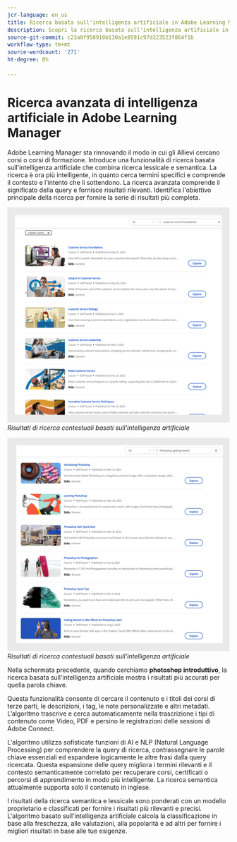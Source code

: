 ```yaml
---
jcr-language: en_us
title: Ricerca basata sull'intelligenza artificiale in Adobe Learning Manager
description: Scopri la ricerca basata sull'intelligenza artificiale in Adobe Learning Manager
source-git-commit: c23a8f958910b130a1e8591c97d323523f864f1b
workflow-type: tm+mt
source-wordcount: '271'
ht-degree: 0%

---
```


# Ricerca avanzata di intelligenza artificiale in Adobe Learning Manager

Adobe Learning Manager sta rinnovando il modo in cui gli Allievi cercano corsi o corsi di formazione. Introduce una funzionalità di ricerca basata sull&#39;intelligenza artificiale che combina ricerca lessicale e semantica. La ricerca è ora più intelligente, in quanto cerca termini specifici e comprende il contesto e l’intento che li sottendono. La ricerca avanzata comprende il significato della query e fornisce risultati rilevanti. Identifica l&#39;obiettivo principale della ricerca per fornire la serie di risultati più completa.

![](assets/search-1.png)
_Risultati di ricerca contestuali basati sull&#39;intelligenza artificiale_

![](assets/search-2.png)
_Risultati di ricerca contestuali basati sull&#39;intelligenza artificiale_

Nella schermata precedente, quando cerchiamo **photoshop introduttivo**, la ricerca basata sull&#39;intelligenza artificiale mostra i risultati più accurati per quella parola chiave.

Questa funzionalità consente di cercare il contenuto e i titoli dei corsi di terze parti, le descrizioni, i tag, le note personalizzate e altri metadati. L’algoritmo trascrive e cerca automaticamente nella trascrizione i tipi di contenuto come Video, PDF e persino le registrazioni delle sessioni di Adobe Connect.

L&#39;algoritmo utilizza sofisticate funzioni di AI e NLP (Natural Language Processing) per comprendere la query di ricerca, contrassegnare le parole chiave essenziali ed espandere logicamente le altre frasi dalla query ricercata. Questa espansione delle query migliora i termini rilevanti e il contesto semanticamente correlato per recuperare corsi, certificati o percorsi di apprendimento in modo più intelligente. La ricerca semantica attualmente supporta solo il contenuto in inglese.

I risultati della ricerca semantica e lessicale sono ponderati con un modello proprietario e classificati per fornire i risultati più rilevanti e precisi. L&#39;algoritmo basato sull&#39;intelligenza artificiale calcola la classificazione in base alla freschezza, alle valutazioni, alla popolarità e ad altri per fornire i migliori risultati in base alle tue esigenze.
